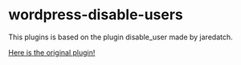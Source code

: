# wordpress-disable-users

This plugins is based on the plugin disable_user made by jaredatch. 

[Here is the original plugin!](https://github.com/jaredatch/Disable-Users/)


